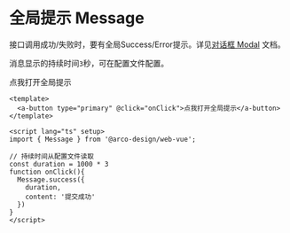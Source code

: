 # 全局提示 Message

接口调用成功/失败时，要有全局Success/Error提示。详见[对话框 Modal](./modal.md)  文档。

消息显示的持续时间```3```秒，可在配置文件配置。

<a-card>
  <a-button type="primary" @click="onClick">点我打开全局提示</a-button>
</a-card>


<script lang="ts" setup>
import { Message } from '@arco-design/web-vue';

// 持续时间从配置文件读取
const duration = 1000 * 3
function onClick(){
  Message.success({
    duration,
    content: '提交成功'
  })
}
</script>

```vue{8-9}
<template>
  <a-button type="primary" @click="onClick">点我打开全局提示</a-button>
</template>

<script lang="ts" setup>
import { Message } from '@arco-design/web-vue';

// 持续时间从配置文件读取
const duration = 1000 * 3
function onClick(){
  Message.success({
    duration,
    content: '提交成功'
  })
}
</script>
```
